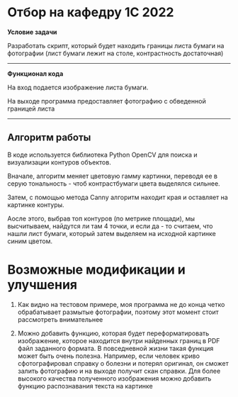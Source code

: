 
# Отбор на кафедру 1С 2022 
**Условие задачи** 

Разработать скрипт, который будет находить границы листа бумаги на фотографии (лист бумаги лежит на столе, контрастность достаточная) 
____

**Функционал кода**

На вход подается изображение листа бумаги.

На выходе программа предоставляет фотографию с обведенной границей листа
_______


## Алгоритм работы
В коде используется библиотека Python OpenCV для поиска и визуализации контуров объектов.

Вначале, алгоритм меняет цветовую гамму картинки, переводя ее в серую тональность - чтоб контрастбумаги  цвета выделялся сильнее.

Затем, с помощью метода Canny алгоритм находит края и оставляет на картинке контуры.

Аосле этого, выбрав топ контуров (по метрике площади), мы высчитываем, найдутся ли там 4 точки, и если да - то считаем, что нашли лист бумаги, который затем выделяем на исходной картинке синим цветом.


# Возможные модификации и улучшения

1) Как видно на тестовом примере, моя программа не до конца четко обрабатывает размытые фотографии, поэтому этот момент стоит рассмотреть внимательнее

2) Можно добавить функцию, которая будет переформатировать изображение, которое находится внутри найденных границ в PDF файл заданного формата. 
В повседневной жизни такая функция может быть очень полезна. Например, если человек криво сфотографировал справку о болезни и потерял оригинал,
он сможет залить фотографию и на выходе получит скан справки.
Для более высокого качества полученного изображения можно добавить функцию распознавания текста на картинке
